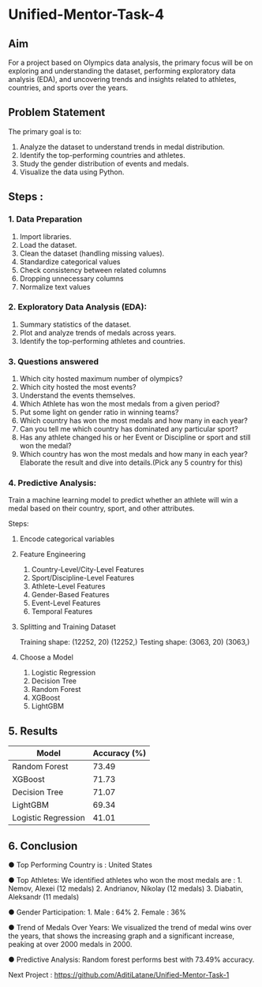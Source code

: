 # Unified-Mentor-Task-4
## Aim

For a project based on Olympics data analysis, the primary focus will be on exploring and understanding the dataset, performing exploratory data analysis (EDA), and uncovering trends and insights related to athletes, countries, and sports over the years.

## Problem Statement

The primary goal is to:
1. Analyze the dataset to understand trends in medal distribution.
2. Identify the top-performing countries and athletes.
3. Study the gender distribution of events and medals.
4. Visualize the data using Python.

## Steps : 

### 1.  Data Preparation
1. Import libraries.
2. Load the dataset.
3. Clean the dataset (handling missing values).
4. Standardize categorical values
5. Check consistency between related columns
6. Dropping unnecessary columns
7. Normalize text values

### 2. Exploratory Data Analysis (EDA):
1. Summary statistics of the dataset.
2. Plot and analyze trends of medals across years.
3. Identify the top-performing athletes and countries.

### 3. Questions answered
1. Which city hosted maximum number of olympics?
2. Which city hosted the most events?
3. Understand the events themselves.
4. Which Athlete has won the most medals from a given period?
5. Put some light on gender ratio in winning teams?
6. Which country has won the most medals and how many in each year?
7. Can you tell me which country has dominated any particular sport?
8. Has any athlete changed his or her Event or Discipline or sport and still won the medal?
9. Which country has won the most medals and how many in each year? Elaborate the result and dive into details.(Pick any 5 country for this)


### 4. Predictive Analysis:
Train a machine learning model to predict whether an athlete will win a medal based on their country, sport, and other attributes.

Steps:
1. Encode categorical variables
2. Feature Engineering
    1. Country-Level/City-Level Features
    2. Sport/Discipline-Level Features
    3. Athlete-Level Features
    4. Gender-Based Features
    5. Event-Level Features
    6. Temporal Features

3. Splitting and Training Dataset
   
    Training shape: (12252, 20) (12252,)
    Testing shape: (3063, 20) (3063,)

5. Choose a Model
   1. Logistic Regression
   2. Decision Tree
   3. Random Forest
   4. XGBoost
   5. LightGBM
   
## 5. Results
   
| Model               | Accuracy (%) |
|----------------------|--------------|
| Random Forest        | 73.49        |
| XGBoost              | 71.73        |
| Decision Tree        | 71.07        |
| LightGBM             | 69.34        |
| Logistic Regression  | 41.01        |


## 6. Conclusion

● Top Performing Country is :
    United States

● Top Athletes: We identified athletes who won the most medals are :
    1. Nemov, Alexei (12 medals)
    2. Andrianov, Nikolay (12 medals)
    3. Diabatin, Aleksandr (11 medals)
    
● Gender Participation:
    1. Male : 64%
    2. Female : 36%

● Trend of Medals Over Years:
    We visualized the trend of medal wins over the years, that shows the increasing graph and a significant increase, peaking at over 2000 medals in 2000.

● Predictive Analysis:
    Random forest performs best with 73.49% accuracy.



Next Project : https://github.com/AditiLatane/Unified-Mentor-Task-1
